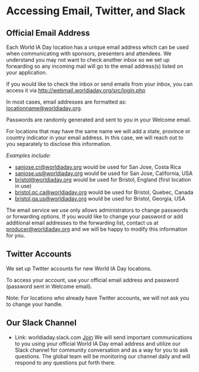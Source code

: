 # Accessing Email, Twitter, and Slack

## Official Email Address
Each World IA Day location has a unique email address which can be used when communicating with sponsors, presenters and attendees. We understand you may not want to check another inbox so we set up forwarding so any incoming mail will go to the email address(s) listed on your application.

If you would like to check the inbox or send emails from your inbox, you can access it via http://webmail.worldiaday.org/src/login.php

In most cases, email addresses are formatted as: locationname@worldiaday.org.

Passwords are randomly generated and sent to you in your Welcome email.

For locations that may have the same name we will add a state, province or country indicator in your email address. In this case, we will reach out to you separately to disclose this information.

*Examples include:*
- sanjose.cr@worldiaday.org would be used for San Jose, Costa Rica
- sanjose.us@worldiaday.org would be used for San Jose, California, USA
- bristol@worldiaday.org  would be used for Bristol, England (first location in use)
- bristol.qc.ca@worldiaday.org would be used for Bristol, Quebec, Canada
- bristol.ga.us@worldiaday.org would be used for Bristol, Georgia, USA

The email service we use only allows administrators to change passwords or forwarding options. If you would like to change your password or add additional email addresses to the forwarding list, contact us at producer@worldiaday.org and we will be happy to modify this information for you.

## Twitter Accounts
We set up Twitter accounts for new World IA Day locations.

To access your account, use your official email address and password (password sent in Welcome email).

Note: For locations who already have Twitter accounts, we will not ask you to change your handle.

## Our Slack Channel
- Link: worldiaday.slack.com [Join](http://bit.ly/wiad-slack)
We will send important communications to you using your official World IA Day email address and utilize our Slack channel for community conversation and as a way for you to ask questions. The global team will be monitoring our channel daily and will respond to any questions put forth there.
